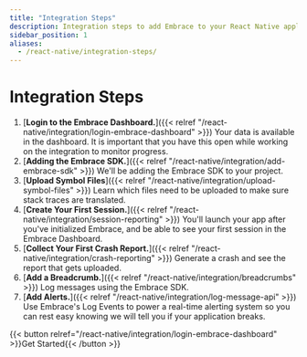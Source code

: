 ```yaml
---
title: "Integration Steps"
description: Integration steps to add Embrace to your React Native application
sidebar_position: 1
aliases:
  - /react-native/integration-steps/
---
```


# Integration Steps

1. [**Login to the Embrace Dashboard.**]({{< relref "/react-native/integration/login-embrace-dashboard" >}}) Your data is available in the dashboard. It is important that you have this open while working on the integration to monitor progress.
1. [**Adding the Embrace SDK.**]({{< relref "/react-native/integration/add-embrace-sdk" >}}) We'll be adding the Embrace SDK to your project.
1. [**Upload Symbol Files**]({{< relref "/react-native/integration/upload-symbol-files" >}}) Learn which files need to be uploaded to make sure stack traces are translated.
1. [**Create Your First Session.**]({{< relref "/react-native/integration/session-reporting" >}}) You'll launch your app after you've
   initialized Embrace, and be able to see your first session in the Embrace
   Dashboard.
1. [**Collect Your First Crash Report.**]({{< relref "/react-native/integration/crash-reporting" >}}) Generate a crash and see the report that
   gets uploaded.
1. [**Add a Breadcrumb.**]({{< relref "/react-native/integration/breadcrumbs" >}}) Log messages using the Embrace SDK.
1. [**Add Alerts.**]({{< relref "/react-native/integration/log-message-api" >}}) Use Embrace's Log Events to power a real-time alerting system so you can rest easy knowing we will tell you if your application breaks.

{{< button relref="/react-native/integration/login-embrace-dashboard" >}}Get Started{{< /button >}}
